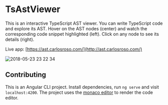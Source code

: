 # TsAstViewer

This is an interactive TypeScript AST viewer. You can write TypeScript code and explore its AST. Hover on the AST nodes (center) and watch the corresponding code snippet highlighted (left). Click on any node to see its details (right).

Live app: [https://ast.carlosroso.com/](http://ast.carlosroso.com/)

![2018-05-23 23 22 34](https://user-images.githubusercontent.com/3689856/40464332-3b6e20c6-5ee0-11e8-9051-7b989201da70.gif)


## Contributing

This is an Angular CLI project. Install dependencies, run `ng serve` and visit `localhost:4200`. The project uses the [monaco editor](https://github.com/Microsoft/monaco-editor) to render the code editor.
